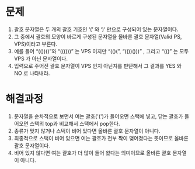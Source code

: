 # 문제
1. 괄호 문자열은 두 개의 괄호 기호인 ‘(’ 와 ‘)’ 만으로 구성되어 있는 문자열이다.
2. 그 중에서 괄호의 모양이 바르게 구성된 문자열을 올바른 괄호 문자열(Valid PS, VPS)이라고 부른다.
3. 예를 들어 “(())()”와 “((()))” 는 VPS 이지만 “(()(”, “(())()))” , 그리고 “(()” 는 모두 VPS 가 아닌 문자열이다. 
4. 입력으로 주어진 괄호 문자열이 VPS 인지 아닌지를 판단해서 그 결과를 YES 와 NO 로 나타내라.



# 해결과정
1. 문자열을 순차적으로 보면서 여는 괄호('(')가 들어오면 스택에 넣고, 닫는 괄호가 들어오면 스택의 top과 비교해서 스택에서 pop한다.
2. 종류가 맞지 않거나 스택이 비어 있다면 올바른 괄호 문자열이 아니다.
3. 최종적으로 스택이 비어 있으면 여는 괄호가 전부 짝이 맺어졌다는 뜻이므로 올바른 괄호 문자열이다.
4. 비어 있지 않다면 여는 괄호가 더 많이 들어 왔다는 의미이므로 올바른 괄호 문자열이 아니다.